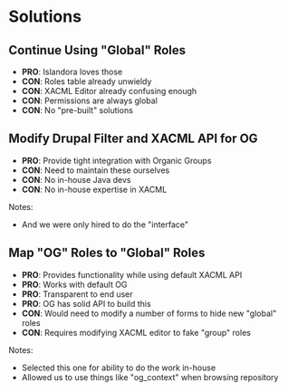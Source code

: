 # Solutions


## Continue Using "Global" Roles

- **PRO**: Islandora loves those
- **CON**: Roles table already unwieldy
- **CON**: XACML Editor already confusing enough
- **CON**: Permissions are always global
- **CON**: No "pre-built" solutions


## Modify Drupal Filter and XACML API for OG

- **PRO**: Provide tight integration with Organic Groups
- **CON**: Need to maintain these ourselves
- **CON**: No in-house Java devs
- **CON**: No in-house expertise in XACML

Notes:

- And we were only hired to do the "interface"


## Map "OG" Roles to "Global" Roles

- **PRO**: Provides functionality while using default XACML API
- **PRO**: Works with default OG
- **PRO**: Transparent to end user
- **PRO**: OG has solid API to build this
- **CON**: Would need to modify a number of forms to hide new "global" roles
- **CON**: Requires modifying XACML editor to fake "group" roles

Notes:

- Selected this one for ability to do the work in-house
- Allowed us to use things like "og_context" when browsing repository
